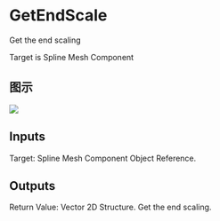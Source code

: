 # GetEndScale

Get the end scaling

Target is Spline Mesh Component

## 图示

![]($-20221218-21014262.png)

## Inputs

Target: Spline Mesh Component Object Reference.  

## Outputs

Return Value: Vector 2D Structure. Get the end scaling.

